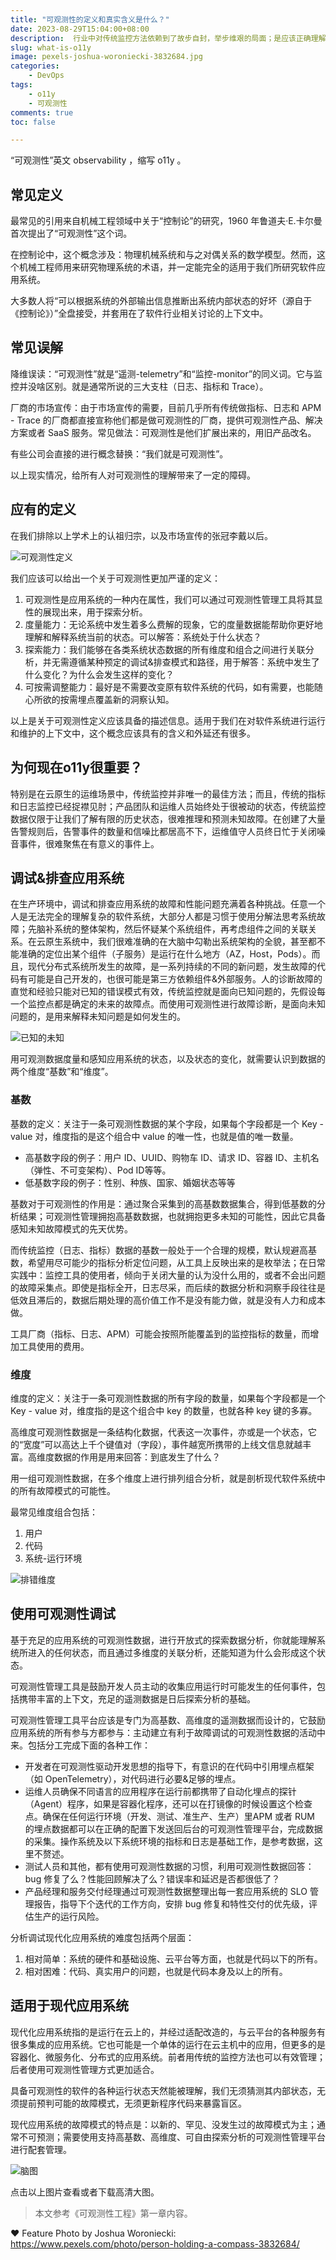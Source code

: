 ```yaml
---
title: "可观测性的定义和真实含义是什么？"
date: 2023-08-29T15:04:00+08:00
description:  行业中对传统监控方法依赖到了故步自封，举步维艰的局面；是应该正确理解和运用可观测性的时候了。
slug: what-is-o11y
image: pexels-joshua-woroniecki-3832684.jpg
categories:
    - DevOps
tags:
    - o11y
    - 可观测性
comments: true
toc: false

---
```


“可观测性”英文 observability ，缩写 o11y 。

## 常见定义

最常见的引用来自机械工程领域中关于“控制论”的研究，1960 年鲁道夫·E.卡尔曼首次提出了“可观测性”这个词。

在控制论中，这个概念涉及：物理机械系统和与之对偶关系的数学模型。然而，这个机械工程师用来研究物理系统的术语，并一定能完全的适用于我们所研究软件应用系统。

大多数人将“可以根据系统的外部输出信息推断出系统内部状态的好坏（源自于《控制论》）”全盘接受，并套用在了软件行业相关讨论的上下文中。

## 常见误解

降维误读：“可观测性”就是“遥测-telemetry”和“监控-monitor”的同义词。它与监控并没啥区别。就是通常所说的三大支柱（日志、指标和 Trace）。

厂商的市场宣传：由于市场宣传的需要，目前几乎所有传统做指标、日志和 APM - Trace 的厂商都直接宣称他们都是做可观测性的厂商，提供可观测性产品、解决方案或者 SaaS 服务。常见做法：可观测性是他们扩展出来的，用旧产品改名。

有些公司会直接的进行概念替换：“我们就是可观测性”。

以上现实情况，给所有人对可观测性的理解带来了一定的障碍。

## 应有的定义

在我们排除以上学术上的认祖归宗，以及市场宣传的张冠李戴以后。

![可观测性定义](o11y-def.jpg)

我们应该可以给出一个关于可观测性更加严谨的定义：

1. 可观测性是应用系统的一种内在属性，我们可以通过可观测性管理工具将其显性的展现出来，用于探索分析。
2. 度量能力：无论系统中发生着多么费解的现象，它的度量数据能帮助你更好地理解和解释系统当前的状态。可以解答：系统处于什么状态？
3. 探索能力：我们能够在各类系统状态数据的所有维度和组合之间进行关联分析，并无需遵循某种预定的调试&排查模式和路径，用于解答：系统中发生了什么变化？为什么会发生这样的变化？
4. 可按需调整能力：最好是不需要改变原有软件系统的代码，如有需要，也能随心所欲的按需埋点覆盖新的洞察认知。

以上是关于可观测性定义应该具备的描述信息。适用于我们在对软件系统进行运行和维护的上下文中，这个概念应该具有的含义和外延还有很多。

## 为何现在o11y很重要？

特别是在云原生的运维场景中，传统监控并非唯一的最佳方法；而且，传统的指标和日志监控已经捉襟见肘；产品团队和运维人员始终处于很被动的状态，传统监控数据仅限于让我们了解有限的历史状态，很难推理和预测未知故障。在创建了大量告警规则后，告警事件的数量和信噪比都居高不下，运维值守人员终日忙于关闭噪音事件，很难聚焦在有意义的事件上。

## 调试&排查应用系统

在生产环境中，调试和排查应用系统的故障和性能问题充满着各种挑战。任意一个人是无法完全的理解复杂的软件系统，大部分人都是习惯于使用分解法思考系统故障；先脑补系统的整体架构，然后怀疑某个系统组件，再考虑组件之间的关联关系。在云原生系统中，我们很难准确的在大脑中勾勒出系统架构的全貌，甚至都不能准确的定位出某个组件（子服务）是运行在什么地方（AZ，Host，Pods）。而且，现代分布式系统所发生的故障，是一系列持续的不同的新问题，发生故障的代码有可能是自己开发的，也很可能是第三方依赖组件&外部服务。人的诊断故障的直觉和经验只能对已知的错误模式有效，传统监控就是面向已知问题的，先假设每一个监控点都是确定的未来的故障点。而使用可观测性进行故障诊断，是面向未知问题的，是用来解释未知问题是如何发生的。

![已知的未知](know-unknow.jpg)

用可观测数据度量和感知应用系统的状态，以及状态的变化，就需要认识到数据的两个维度“基数”和“维度”。

### 基数

基数的定义：关注于一条可观测性数据的某个字段，如果每个字段都是一个 Key - value 对，维度指的是这个组合中 value 的唯一性，也就是值的唯一数量。

* 高基数字段的例子：用户 ID、UUID、购物车 ID、请求 ID、容器 ID、主机名（弹性、不可变架构）、Pod ID等等。
* 低基数字段的例子：性别、种族、国家、婚姻状态等等

基数对于可观测性的作用是：通过聚合采集到的高基数数据集合，得到低基数的分析结果；可观测性管理拥抱高基数数据，也就拥抱更多未知的可能性，因此它具备感知未知故障模式的先天优势。

而传统监控（日志、指标）数据的基数一般处于一个合理的规模，默认规避高基数，希望用尽可能少的指标分析定位问题，从工具上反映出来的是枚举法；在日常实践中：监控工具的使用者，倾向于关闭大量的认为没什么用的，或者不会出问题的故障采集点。即使是指标全开，日志尽采，而后续的数据分析和洞察手段往往是低效且滞后的，数据后期处理的高价值工作不是没有能力做，就是没有人力和成本做。

工具厂商（指标、日志、APM）可能会按照所能覆盖到的监控指标的数量，而增加工具使用的费用。

### 维度

维度的定义：关注于一条可观测性数据的所有字段的数量，如果每个字段都是一个 Key - value 对，维度指的是这个组合中 key 的数量，也就各种 key 键的多寡。

高维度可观测性数据是一条结构化数据，代表这一次事件，亦或是一个状态，它的“宽度”可以高达上千个键值对（字段），事件越宽所携带的上线文信息就越丰富。高维度数据的作用是用来回答：到底发生了什么？

用一组可观测性数据，在多个维度上进行排列组合分析，就是剖析现代软件系统中的所有故障模式的可能性。

最常见维度组合包括：

1. 用户
2. 代码
3. 系统-运行环境

![排错维度](3d.jpg)

## 使用可观测性调试

基于充足的应用系统的可观测性数据，进行开放式的探索数据分析，你就能理解系统所进入的任何状态，而且通过多维度的关联分析，还能知道为什么会形成这个状态。

可观测性管理工具是鼓励开发人员主动的收集应用运行时可能发生的任何事件，包括携带丰富的上下文，充足的遥测数据是日后探索分析的基础。

可观测性管理工具平台应该是专门为高基数、高维度的遥测数据而设计的，它鼓励应用系统的所有参与方都参与：主动建立有利于故障调试的可观测性数据的活动中来。包括分工完成下面的各种工作：

* 开发者在可观测性驱动开发思想的指导下，有意识的在代码中引用埋点框架（如 OpenTelemetry），对代码进行必要&足够的埋点。
* 运维人员确保不同语言的应用程序在运行前都携带了自动化埋点的探针（Agent）程序，如果是容器化程序，还可以在打镜像的时候设置这个检查点。确保在任何运行环境（开发、测试、准生产、生产）里APM 或者 RUM 的埋点数据都可以在正确的配置下发送回后台的可观测性管理平台，完成数据的采集。操作系统及以下系统环境的指标和日志是基础工作，是参考数据，这里不赘述。
* 测试人员和其他，都有使用可观测性数据的习惯，利用可观测性数据回答：bug 修复了么？性能回顾解决了么？错误率和延迟是否都很低了？
* 产品经理和服务交付经理通过可观测性数据整理出每一套应用系统的 SLO 管理报告，指导下个迭代的工作方向，安排 bug 修复和特性交付的优先级，评估生产的运行风险。

分析调试现代化应用系统的难度包括两个层面：

1. 相对简单：系统的硬件和基础设施、云平台等方面，也就是代码以下的所有。
2. 相对困难：代码、真实用户的问题，也就是代码本身及以上的所有。

## 适用于现代应用系统

现代化应用系统指的是运行在云上的，并经过适配改造的，与云平台的各种服务有很多集成的应用系统。它也可能是一个单体的运行在云主机中的应用，但更多的是容器化、微服务化、分布式的应用系统。前者用传统的监控方法也可以有效管理；后者使用可观测性管理方式更加适合。

具备可观测性的软件的各种运行状态天然能被理解，我们无须猜测其内部状态，无须提前预判可能的故障模式，无须更新程序代码来暴露盲区。

现代应用系统的故障模式的特点是：以新的、罕见、没发生过的故障模式为主；通常不可预测；需要使用支持高基数、高维度、可自由探索分析的可观测性管理平台进行配套管理。

![脑图](what-is-o11y.png)

点击以上图片查看或者下载高清大图。

>本文参考《可观测性工程》第一章内容。

❤️ Feature Photo by Joshua Woroniecki: <https://www.pexels.com/photo/person-holding-a-compass-3832684/>
